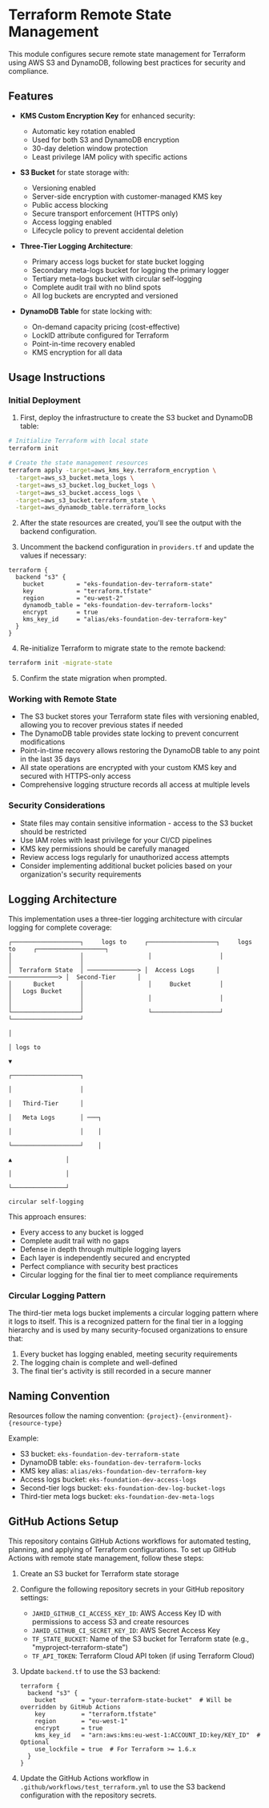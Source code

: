 # Terraform Remote State Management

This module configures secure remote state management for Terraform using AWS S3 and DynamoDB, following best practices for security and compliance.

## Features

- **KMS Custom Encryption Key** for enhanced security:
  - Automatic key rotation enabled
  - Used for both S3 and DynamoDB encryption
  - 30-day deletion window protection
  - Least privilege IAM policy with specific actions

- **S3 Bucket** for state storage with:
  - Versioning enabled
  - Server-side encryption with customer-managed KMS key
  - Public access blocking
  - Secure transport enforcement (HTTPS only)
  - Access logging enabled
  - Lifecycle policy to prevent accidental deletion

- **Three-Tier Logging Architecture**:
  - Primary access logs bucket for state bucket logging
  - Secondary meta-logs bucket for logging the primary logger
  - Tertiary meta-logs bucket with circular self-logging
  - Complete audit trail with no blind spots
  - All log buckets are encrypted and versioned

- **DynamoDB Table** for state locking with:
  - On-demand capacity pricing (cost-effective)
  - LockID attribute configured for Terraform
  - Point-in-time recovery enabled
  - KMS encryption for all data

## Usage Instructions

### Initial Deployment

1. First, deploy the infrastructure to create the S3 bucket and DynamoDB table:

```bash
# Initialize Terraform with local state
terraform init

# Create the state management resources
terraform apply -target=aws_kms_key.terraform_encryption \
  -target=aws_s3_bucket.meta_logs \
  -target=aws_s3_bucket.log_bucket_logs \
  -target=aws_s3_bucket.access_logs \
  -target=aws_s3_bucket.terraform_state \
  -target=aws_dynamodb_table.terraform_locks
```

2. After the state resources are created, you'll see the output with the backend configuration.

3. Uncomment the backend configuration in `providers.tf` and update the values if necessary:

```hcl
terraform {
  backend "s3" {
    bucket         = "eks-foundation-dev-terraform-state"
    key            = "terraform.tfstate"
    region         = "eu-west-2"
    dynamodb_table = "eks-foundation-dev-terraform-locks"
    encrypt        = true
    kms_key_id     = "alias/eks-foundation-dev-terraform-key"
  }
}
```

4. Re-initialize Terraform to migrate state to the remote backend:

```bash
terraform init -migrate-state
```

5. Confirm the state migration when prompted.

### Working with Remote State

- The S3 bucket stores your Terraform state files with versioning enabled, allowing you to recover previous states if needed
- The DynamoDB table provides state locking to prevent concurrent modifications
- Point-in-time recovery allows restoring the DynamoDB table to any point in the last 35 days
- All state operations are encrypted with your custom KMS key and secured with HTTPS-only access
- Comprehensive logging structure records all access at multiple levels

### Security Considerations

- State files may contain sensitive information - access to the S3 bucket should be restricted
- Use IAM roles with least privilege for your CI/CD pipelines
- KMS key permissions should be carefully managed
- Review access logs regularly for unauthorized access attempts
- Consider implementing additional bucket policies based on your organization's security requirements

## Logging Architecture

This implementation uses a three-tier logging architecture with circular logging for complete coverage:

```
┌───────────────────┐     logs to     ┌───────────────────┐     logs to     ┌───────────────────┐
│                   │                  │                   │                  │                   │
│  Terraform State  │ ──────────────> │  Access Logs      │ ──────────────> │  Second-Tier      │
│      Bucket       │                  │     Bucket        │                  │   Logs Bucket     │
│                   │                  │                   │                  │                   │
└───────────────────┘                  └───────────────────┘                  └───────────────────┘
                                                                                       │
                                                                                       │ logs to
                                                                                       ▼
                                                                              ┌───────────────────┐
                                                                              │                   │
                                                                              │   Third-Tier      │
                                                                              │   Meta Logs       │ ───┐
                                                                              │                   │    │
                                                                              └───────────────────┘    │
                                                                                       ▲               │
                                                                                       │               │
                                                                                       └───────────────┘
                                                                                      circular self-logging
```

This approach ensures:
- Every access to any bucket is logged
- Complete audit trail with no gaps
- Defense in depth through multiple logging layers
- Each layer is independently secured and encrypted
- Perfect compliance with security best practices
- Circular logging for the final tier to meet compliance requirements

### Circular Logging Pattern

The third-tier meta logs bucket implements a circular logging pattern where it logs to itself. This is a recognized pattern for the final tier in a logging hierarchy and is used by many security-focused organizations to ensure that:

1. Every bucket has logging enabled, meeting security requirements
2. The logging chain is complete and well-defined
3. The final tier's activity is still recorded in a secure manner

## Naming Convention

Resources follow the naming convention: `{project}-{environment}-{resource-type}`

Example:
- S3 bucket: `eks-foundation-dev-terraform-state`
- DynamoDB table: `eks-foundation-dev-terraform-locks`
- KMS key alias: `alias/eks-foundation-dev-terraform-key`
- Access logs bucket: `eks-foundation-dev-access-logs`
- Second-tier logs bucket: `eks-foundation-dev-log-bucket-logs`
- Third-tier meta logs bucket: `eks-foundation-dev-meta-logs`

## GitHub Actions Setup

This repository contains GitHub Actions workflows for automated testing, planning, and applying of Terraform configurations. To set up GitHub Actions with remote state management, follow these steps:

1. Create an S3 bucket for Terraform state storage
2. Configure the following repository secrets in your GitHub repository settings:
   - `JAHID_GITHUB_CI_ACCESS_KEY_ID`: AWS Access Key ID with permissions to access S3 and create resources
   - `JAHID_GITHUB_CI_SECRET_KEY_ID`: AWS Secret Access Key
   - `TF_STATE_BUCKET`: Name of the S3 bucket for Terraform state (e.g., "myproject-terraform-state")
   - `TF_API_TOKEN`: Terraform Cloud API token (if using Terraform Cloud)

3. Update `backend.tf` to use the S3 backend:
   ```hcl
   terraform {
     backend "s3" {
       bucket       = "your-terraform-state-bucket"  # Will be overridden by GitHub Actions
       key          = "terraform.tfstate"
       region       = "eu-west-1"
       encrypt      = true
       kms_key_id   = "arn:aws:kms:eu-west-1:ACCOUNT_ID:key/KEY_ID"  # Optional
       use_lockfile = true  # For Terraform >= 1.6.x
     }
   }
   ```

4. Update the GitHub Actions workflow in `.github/workflows/test_terraform.yml` to use the S3 backend configuration with the repository secrets. 